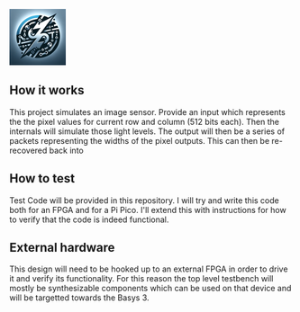 <!---

This file is used to generate your project datasheet. Please fill in the information below and delete any unused
sections.

You can also include images in this folder and reference them in the markdown. Each image must be less than
512 kb in size, and the combined size of all images must be less than 1 MB.
-->

![alt text](docs/Logo.png)

## How it works

This project simulates an image sensor. Provide an input which represents the the pixel values for current row and column (512 bits each). Then the internals will simulate those light levels. The output will then be a series of packets representing the widths of the pixel outputs. This can then be re-recovered back into 

## How to test

Test Code will be provided in this repository. I will try and write this code both for an FPGA and for a Pi Pico. I'll extend this with instructions for how to verify that the code is indeed functional. 

## External hardware

This design will need to be hooked up to an external FPGA in order to drive it and verify its functionality. For this reason the top level testbench will mostly be synthesizable components which can be used on that device and will be targetted towards the Basys 3. 
